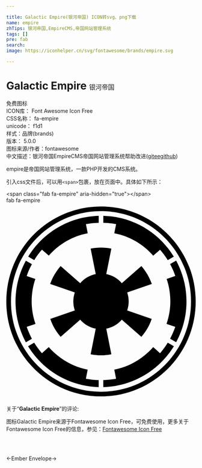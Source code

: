 ```yaml
---

title: Galactic Empire(银河帝国) ICON转svg、png下载
name: empire
zhTips: 银河帝国,EmpireCMS,帝国网站管理系统
tags: []
pre: fab
search: 
image: https://iconhelper.cn/svg/fontawesome/brands/empire.svg

---
```


# Galactic Empire  <small style="font-size: 60%;font-weight: 100">银河帝国</small>


<div class="detail-page">
<p>
<span><span class="badge-success badge">免费图标</span> </span>
<br/>
<span>
ICON库：
<span class="badge-secondary badge">Font Awesome Icon Free</span> 
</span>
<br/>
<span>
CSS名称：
<span class="badge-secondary badge">fa-empire</span> 
</span>
<br/>
<span>
unicode：
<span class="badge-secondary badge">f1d1</span> 
<copy-btn content='f1d1' btn-title=""></copy-btn>
<copy-btn :content='String.fromCodePoint(parseInt("f1d1", 16))' btn-title="复制U"></copy-btn>
</span><br/><span>样式：<span class="badge-light badge">品牌(brands)</span></span>
<br/>
<span>
版本：
<span class="badge-secondary badge">5.0.0</span> 
</span>
<br/>
<span>图标来源/作者：<span class="badge-light badge">fontawesome</span></span> 
<br/>
<span class="zh-detail">中文描述：<span class="badge-primary badge">银河帝国</span><span class="badge-primary badge">EmpireCMS</span><span class="badge-primary badge">帝国网站管理系统</span><span class="help-link"><span>帮助改进</span>(<a href="https://gitee.com/liuwave/icon-helper/edit/master/json/fontawesome/brands/empire.json" target="_blank" rel="noopener noreferrer">gitee</a><a href="https://github.com/liuwave/icon-helper/edit/master/json/fontawesome/brands/empire.json" target="_blank" rel="noopener noreferrer">github</a></span>)</span><br/>
</p>
</div><div class="description description alert alert-light">empire是帝国网站管理系统，一款PHP开发的CMS系统。</div>
<div class="alert alert-dark">
  <i class="fab fa-empire fa-xs"></i>
  <i class="fab fa-empire fa-sm"></i>
  <i class="fab fa-empire fa-lg"></i>
  <i class="fab fa-empire fa-2x"></i>
  <i class="fab fa-empire fa-3x"></i>
  <i class="fab fa-empire fa-5x"></i>
  <i class="fab fa-empire fa-7x"></i>
</div>
<div>
  <p>引入css文件后，可以用<code>&lt;span&gt;</code>包裹，放在页面中。具体如下所示：    
  </p>
  <div class="alert alert-primary" style="font-size: 14px">
    &lt;span class="fab fa-empire" aria-hidden="true"&gt;&lt;/span&gt;
    <copy-btn content='<span class="fab fa-empire" aria-hidden="true"></span>'></copy-btn>
  </div>
  <div class="alert alert-secondary">
    <i class="fab fa-empire"
    style="font-size: 24px"
    aria-hidden="true"></i> fab fa-empire
    <copy-btn content="fab fa-empire" btn-title="复制图标名称"></copy-btn>
  </div>
</div>
<div id="svg" class="svg-wrap">
<svg xmlns="http://www.w3.org/2000/svg" viewBox="0 0 496 512"><path d="M287.6 54.2c-10.8-2.2-22.1-3.3-33.5-3.6V32.4c78.1 2.2 146.1 44 184.6 106.6l-15.8 9.1c-6.1-9.7-12.7-18.8-20.2-27.1l-18 15.5c-26-29.6-61.4-50.7-101.9-58.4l4.8-23.9zM53.4 322.4l23-7.7c-6.4-18.3-10-38.2-10-58.7s3.3-40.4 9.7-58.7l-22.7-7.7c3.6-10.8 8.3-21.3 13.6-31l-15.8-9.1C34 181 24.1 217.5 24.1 256s10 75 27.1 106.6l15.8-9.1c-5.3-10-9.7-20.3-13.6-31.1zM213.1 434c-40.4-8-75.8-29.1-101.9-58.7l-18 15.8c-7.5-8.6-14.4-17.7-20.2-27.4l-16 9.4c38.5 62.3 106.8 104.3 184.9 106.6v-18.3c-11.3-.3-22.7-1.7-33.5-3.6l4.7-23.8zM93.3 120.9l18 15.5c26-29.6 61.4-50.7 101.9-58.4l-4.7-23.8c10.8-2.2 22.1-3.3 33.5-3.6V32.4C163.9 34.6 95.9 76.4 57.4 139l15.8 9.1c6-9.7 12.6-18.9 20.1-27.2zm309.4 270.2l-18-15.8c-26 29.6-61.4 50.7-101.9 58.7l4.7 23.8c-10.8 1.9-22.1 3.3-33.5 3.6v18.3c78.1-2.2 146.4-44.3 184.9-106.6l-16.1-9.4c-5.7 9.7-12.6 18.8-20.1 27.4zM496 256c0 137-111 248-248 248S0 393 0 256 111 8 248 8s248 111 248 248zm-12.2 0c0-130.1-105.7-235.8-235.8-235.8S12.2 125.9 12.2 256 117.9 491.8 248 491.8 483.8 386.1 483.8 256zm-39-106.6l-15.8 9.1c5.3 9.7 10 20.2 13.6 31l-22.7 7.7c6.4 18.3 9.7 38.2 9.7 58.7s-3.6 40.4-10 58.7l23 7.7c-3.9 10.8-8.3 21-13.6 31l15.8 9.1C462 331 471.9 294.5 471.9 256s-9.9-75-27.1-106.6zm-183 177.7c16.3-3.3 30.4-11.6 40.7-23.5l51.2 44.8c11.9-13.6 21.3-29.3 27.1-46.8l-64.2-22.1c2.5-7.5 3.9-15.2 3.9-23.5s-1.4-16.1-3.9-23.5l64.5-22.1c-6.1-17.4-15.5-33.2-27.4-46.8l-51.2 44.8c-10.2-11.9-24.4-20.5-40.7-23.8l13.3-66.4c-8.6-1.9-17.7-2.8-27.1-2.8-9.4 0-18.5.8-27.1 2.8l13.3 66.4c-16.3 3.3-30.4 11.9-40.7 23.8l-51.2-44.8c-11.9 13.6-21.3 29.3-27.4 46.8l64.5 22.1c-2.5 7.5-3.9 15.2-3.9 23.5s1.4 16.1 3.9 23.5l-64.2 22.1c5.8 17.4 15.2 33.2 27.1 46.8l51.2-44.8c10.2 11.9 24.4 20.2 40.7 23.5l-13.3 66.7c8.6 1.7 17.7 2.8 27.1 2.8 9.4 0 18.5-1.1 27.1-2.8l-13.3-66.7z"/></svg>
</div>
<detail full-name='fa-empire'></detail>
<div class="icon-detail__container">
<p>关于“<b>Galactic Empire</b>”的评论:</p>
</div>
<Vssue title="关于“Galactic Empire”的评论" />    
<div><p>图标Galactic Empire来源于Fontawesome Icon Free，可免费使用，更多关于  Fontawesome Icon Free的信息，参见：<a target="_blank" href="https://iconhelper.cn/fontawesome.html">Fontawesome Icon Free</a>
</p></div>

<div style="padding:2rem 0 " class="page-nav"><p class="inner"><span class="prev">←<router-link to="/icon/brands/ember.html">Ember</router-link></span> <span class="next"><router-link to="/icon/solid/envelope.html">Envelope</router-link>→</span></p></div>
